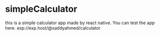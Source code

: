 # simpleCalculator
this is a simple calculator app made by react native.
You can test the app here.
exp://exp.host/@saddyahmed/calculator
